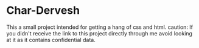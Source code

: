 # Char-Dervesh
This a small project intended for getting a hang of css and html.
caution: If you didn't receive the link to this project directly through me avoid looking at it as it contains confidential data.
